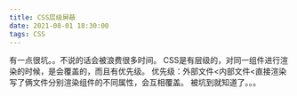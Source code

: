 ```yaml
---
title: CSS层级屏蔽
date: 2021-08-01 18:30:00
tags: CSS
---
```

有一点很坑。。不说的话会被浪费很多时间。
CSS是有层级的，对同一组件进行渲染的时候，是会覆盖的，而且有优先级。
优先级：外部文件<内部文件<直接渲染
写了俩文件分别渲染组件的不同属性，会互相覆盖。
被坑到就知道了。。。
